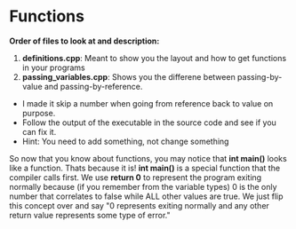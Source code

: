 # Functions

**Order of files to look at and description:**
1. **definitions.cpp**: Meant to show you the layout and how to get functions in your programs
2. **passing_variables.cpp**: Shows you the differene between passing-by-value and passing-by-reference.
  * I made it skip a number when going from reference back to value on purpose.
  * Follow the output of the executable in the source code and see if you can fix it.
  * Hint: You need to add something, not change something

So now that you know about functions, you may notice that **int main()** looks like a function. Thats because it is! **int main()** is a special function that the compiler calls first. We use **return 0** to represent the program exiting normally because (if you remember from the variable types) 0 is the only number that correlates to false while ALL other values are true. We just flip this concept over and say "0 represents exiting normally and any other return value represents some type of error."
